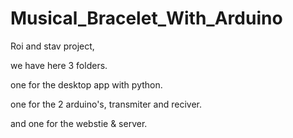 # Musical_Bracelet_With_Arduino
Roi and stav project, 

we have here 3 folders.

one for the desktop app with python.

one for the 2 arduino's, transmiter and reciver.

and one for the webstie & server.
